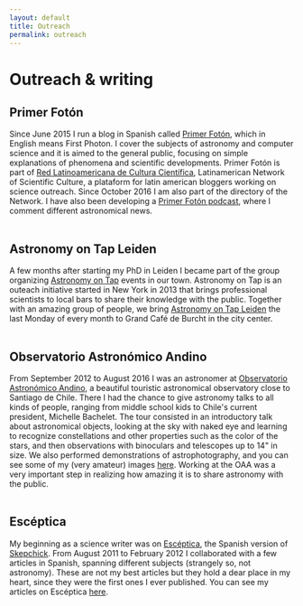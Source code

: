 ```yaml
---
layout: default
title: Outreach
permalink: outreach
---
```


# Outreach & writing

## Primer Fotón
Since June 2015 I run a blog in Spanish called <a href="http://primerfoton.cl" target="_blank">Primer Fotón</a>, which in English means First Photon. I cover the subjects of astronomy and computer science and it is aimed to the general public, focusing on simple explanations of phenomena and scientific developments. Primer Fotón is part of <a href="http://redlcc.org" target="_blank">Red Latinoamericana de Cultura Científica</a>, Latinamerican Network of Scientific Culture, a plataform for latin american bloggers working on science outreach. Since October 2016 I am also part of the directory of the Network.
I have also been developing a <a href="http://us.ivoox.com/es/podcast-podcast-primer-foton_sq_f1255983_1.html" target="_blank">Primer Fotón podcast</a>, where I comment different astronomical news.
<br>
<br>

## Astronomy on Tap Leiden
A few months after starting my PhD in Leiden I became part of the group organizing <a href="http://astronomyontap.org" target="_blank">Astronomy on Tap</a> events in our town. Astronomy on Tap is an outeach initiative started in New York in 2013 that brings professional scientists to local bars to share their knowledge with the public. Together with an amazing group of people, we bring <a href="http://astronomyontap.nl" target="_blank">Astronomy on Tap Leiden</a> the last Monday of every month to Grand Café de Burcht in the city center.
<br>
<br>

## Observatorio Astronómico Andino
From September 2012 to August 2016 I was an astronomer at <a href="http://oaa.cl" target="_blank">Observatorio Astronómico Andino</a>, a beautiful touristic astronomical observatory close to Santiago de Chile. There I had the chance to give astronomy talks to all kinds of people, ranging from middle school kids to Chile's current president, Michelle Bachelet. The tour consisted in an introductory talk about astronomical objects, looking at the sky with naked eye and learning to recognize constellations and other properties such as the color of the stars, and then observations with binoculars and telescopes up to 14" in size. We also performed demonstrations of astrophotography, and you can see some of my (very amateur) images <a href="https://www.flickr.com/photos/astrofran/sets/72157651298918207/" target="_blank">here</a>. Working at the OAA was a very important step in realizing how amazing it is to share astronomy with the public.
<br>
<br>

## Escéptica
My beginning as a science writer was on <a href="http://esceptica.org" target="_blank">Escéptica</a>, the Spanish version of <a href="http://skepchick.org" target="_blank">Skepchick</a>. From August 2011 to February 2012 I collaborated with a few articles in Spanish, spanning different subjects (strangely so, not astronomy). These are not my best articles but they hold a dear place in my heart, since they were the first ones I ever published. You can see my articles on Escéptica <a href="http://esceptica.org/author/fractalica/" target="_blank">here</a>.
